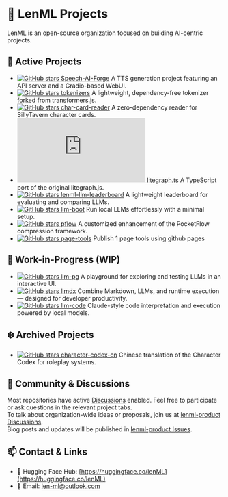 # 🧠 LenML Projects

LenML is an open-source organization focused on building AI-centric projects.

## 🚀 Active Projects

- [![GitHub stars](https://img.shields.io/github/stars/lenML/Speech-AI-Forge?style=social) Speech-AI-Forge](https://github.com/lenML/Speech-AI-Forge) A TTS generation project featuring an API server and a Gradio-based WebUI.
- [![GitHub stars](https://img.shields.io/github/stars/lenML/tokenizers?style=social) tokenizers](https://github.com/lenML/tokenizers) A lightweight, dependency-free tokenizer forked from transformers.js.
- [![GitHub stars](https://img.shields.io/github/stars/lenML/char-card-reader?style=social) char-card-reader](https://github.com/lenML/char-card-reader) A zero-dependency reader for SillyTavern character cards.
- [![GitHub stars](https://img.shields.io/github/stars/lenML/litegraph.ts?style=social) litegraph.ts](https://github.com/lenML/litegraph.ts) A TypeScript port of the original litegraph.js.
- [![GitHub stars](https://img.shields.io/github/stars/lenML/lenml-llm-leaderboard?style=social) lenml-llm-leaderboard](https://github.com/lenML/lenml-llm-leaderboard) A lightweight leaderboard for evaluating and comparing LLMs.
- [![GitHub stars](https://img.shields.io/github/stars/lenML/llm-boot?style=social) llm-boot](https://github.com/lenML/llm-boot) Run local LLMs effortlessly with a minimal setup.
- [![GitHub stars](https://img.shields.io/github/stars/lenML/pflow?style=social) pflow](https://github.com/lenML/pflow) A customized enhancement of the PocketFlow compression framework.
- [![GitHub stars](https://img.shields.io/github/stars/lenML/page-tools?style=social) page-tools](https://github.com/lenML/page-tools) Publish 1 page tools using github pages

## 🧪 Work-in-Progress (WIP)

- [![GitHub stars](https://img.shields.io/github/stars/lenML/llm-pg?style=social) llm-pg](https://github.com/lenML/llm-pg) A playground for exploring and testing LLMs in an interactive UI.
- [![GitHub stars](https://img.shields.io/github/stars/lenML/llmdx?style=social) llmdx](https://github.com/lenML/llmdx) Combine Markdown, LLMs, and runtime execution — designed for developer productivity.
- [![GitHub stars](https://img.shields.io/github/stars/lenML/llm-code?style=social) llm-code](https://github.com/lenML/llm-code) Claude-style code interpretation and execution powered by local models.

## ❄️ Archived Projects

- [![GitHub stars](https://img.shields.io/github/stars/lenML/character-codex-cn?style=social) character-codex-cn](https://github.com/lenML/character-codex-cn) Chinese translation of the Character Codex for roleplay systems.

## 💬 Community & Discussions

Most repositories have active [Discussions](https://docs.github.com/en/discussions) enabled. Feel free to participate or ask questions in the relevant project tabs.  
To talk about organization-wide ideas or proposals, join us at [lenml-product Discussions](https://github.com/lenML/lenml-product/discussions).  
Blog posts and updates will be published in [lenml-product Issues](https://github.com/lenML/lenml-product/issues).

## 📫 Contact & Links

- 🤗 Hugging Face Hub: [https://huggingface.co/lenML](https://huggingface.co/lenML)  
- 📧 Email: [len-ml@outlook.com](mailto:len-ml@outlook.com)
